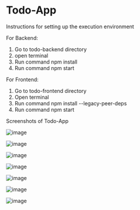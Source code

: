 # Todo-App
Instructions for setting up the execution environment

For Backend:
1. Go to todo-backend directory
2. open terminal  
3. Run command npm install
4. Run command npm start

For Frontend:
1. Go to todo-frontend directory
2. Open terminal
3. Run command npm install --legacy-peer-deps
4. Run command npm start


Screenshots of Todo-App

![image](https://user-images.githubusercontent.com/86945412/235356616-7aa086e4-95f9-4de0-9cd2-b65d15029c43.png)

![image](https://user-images.githubusercontent.com/86945412/235356661-f9c7a1c3-ec7f-44a6-9f6c-037d18f0a72c.png)

![image](https://user-images.githubusercontent.com/86945412/235356717-ac1c06fc-5076-4b78-98af-fe086820a3a7.png)

![image](https://user-images.githubusercontent.com/86945412/235356741-e0ae4a79-e561-488a-a8bf-38b2dc395990.png)

![image](https://user-images.githubusercontent.com/86945412/235356775-b2ac57d7-8e90-4ff3-a900-9d9a382a282b.png)

![image](https://user-images.githubusercontent.com/86945412/235356789-4687f4bf-46bf-41ab-8e0b-de614360b79f.png)

![image](https://user-images.githubusercontent.com/86945412/235356819-53134254-131d-4ac9-ae58-0aaebb699bd9.png)
